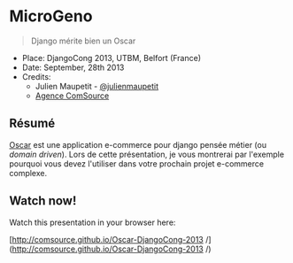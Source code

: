 # MicroGeno

> Django mérite bien un Oscar

* Place: DjangoCong 2013, UTBM, Belfort (France)
* Date: September, 28th 2013
* Credits: 
	* Julien Maupetit - [@julienmaupetit](https://twitter.com/julienmaupetit)
	* [Agence ComSource](http://comsource.fr)

## Résumé

[Oscar](http://oscarcommerce.com) est une application e-commerce pour django pensée métier (ou *domain driven*). Lors de cette présentation, je vous montrerai par l'exemple pourquoi vous devez l'utiliser dans votre prochain projet e-commerce complexe.

## Watch now!

Watch this presentation in your browser here:

[http://comsource.github.io/Oscar-DjangoCong-2013
/](http://comsource.github.io/Oscar-DjangoCong-2013
/)
